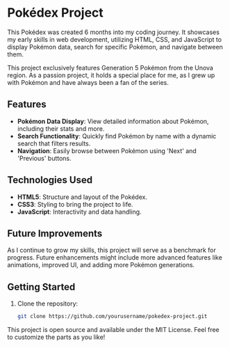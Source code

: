# Pokédex Project

This Pokédex was created 6 months into my coding journey. It showcases my early skills in web development, utilizing HTML, CSS, and JavaScript to display Pokémon data, search for specific Pokémon, and navigate between them.

This project exclusively features Generation 5 Pokémon from the Unova region. As a passion project, it holds a special place for me, as I grew up with Pokémon and have always been a fan of the series.

## Features

- **Pokémon Data Display**: View detailed information about Pokémon, including their stats and more.
- **Search Functionality**: Quickly find Pokémon by name with a dynamic search that filters results.
- **Navigation**: Easily browse between Pokémon using 'Next' and 'Previous' buttons.

## Technologies Used

- **HTML5**: Structure and layout of the Pokédex.
- **CSS3**: Styling to bring the project to life.
- **JavaScript**: Interactivity and data handling.

## Future Improvements

As I continue to grow my skills, this project will serve as a benchmark for progress. Future enhancements might include more advanced features like animations, improved UI, and adding more Pokémon generations.

## Getting Started

1. Clone the repository:
   ```bash
   git clone https://github.com/yourusername/pokedex-project.git
   

This project is open source and available under the MIT License.
Feel free to customize the parts as you like!
